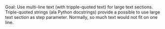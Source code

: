 
Goal:	Use multi-line text (with tripple-quoted text) for large text sections.
Triple-quoted strings (ala Python docstrings) provide a possible to use large text section as step parameter. Normally, so much text would not fit on one line.